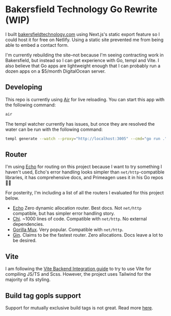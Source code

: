 # Bakersfield Technology Go Rewrite (WIP)

I built [bakersfieldtechnology.com](https://bakersfieldtechnology.com) using Next.js's static export feature so I could host it for free on Netlify. Using a static site prevented me from being able to embed a contact form.

I'm currently rebuilding the site–not because I'm seeing contracting work in Bakersfield, but instead so I can get experience with Go, templ and Vite. I also believe that Go apps are lightweight enough that I can probably run a dozen apps on a $5/month DigitalOcean server.

## Developing

This repo is currently using [Air](https://github.com/cosmtrek/air) for live reloading. You can start this app with the following command:

```sh
air
```

The templ watcher currently has issues, but once they are resolved the water can be run with the following command:

```sh
templ generate --watch --proxy="http://localhost:3005" --cmd="go run ."
```

## Router

I'm using [Echo](https://echo.labstack.com/) for routing on this project because I want to try something I haven't used, Echo's error handling looks simpler than `net/http`-compatible libraries, it has comprehensive docs, and Primeagen uses it in his Go repos 🤷‍♂️

For posterity, I'm including a list of all the routers I evaluated for this project below.

- [Echo](https://echo.labstack.com/) Zero dynamic allocation router. Best docs. Not `net/http` compatible, but has simpler error handling story.
- [Chi](https://go-chi.io/#/). ~1000 lines of code. Compatible with `net/http`. No external dependencies.
- [Gorilla Mux](https://github.com/gorilla/mux). Very popular. Compatible with `net/http`.
- [Gin](https://gin-gonic.com/). Claims to be the fastest router. Zero allocations. Docs leave a lot to be desired.

## Vite

I am following the [Vite Backend Integration guide](https://vitejs.dev/guide/backend-integration.html) to try to use Vite for compiling JS/TS and Scss. However, the project uses Tailwind for the majority of its styling.

## Build tag gopls support

Support for mutually exclusive build tags is not great. Read more [here](https://github.com/golang/go/issues/29202).
